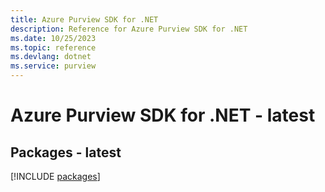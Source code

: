 ```yaml
---
title: Azure Purview SDK for .NET
description: Reference for Azure Purview SDK for .NET
ms.date: 10/25/2023
ms.topic: reference
ms.devlang: dotnet
ms.service: purview
---
```

# Azure Purview SDK for .NET - latest
## Packages - latest
[!INCLUDE [packages](purview-index.md)]